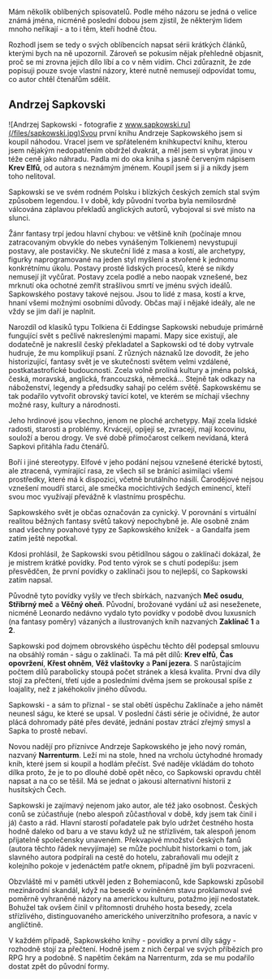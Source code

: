 <!-- dcterms:identifier = riderweblog#136 -->
<!-- dcterms:title = Andrzej Sapkowski -->
<!-- dcterms:abstract = Svou první knihu Andrzeje Sapkowského jsem si koupil náhodou. Vracel jsem ve spřáteleném knihkupectví knihu, kterou jsem nějakým nedopatřením obdržel dvakrát, a měl jsem si vybrat jinou v téže ceně jako náhradu. Padla mi do oka kniha s jasně červeným nápisem Krev Elfů, od autora s neznámým jménem. Koupil jsem si ji a nikdy jsem toho nelitoval. -->
<!-- np9:categoryId = 2 -->
<!-- x4w:category = Lidé a jiná zvěř -->
<!-- np9:authorId = 1 -->
<!-- np9:authorEmail = michal.valasek@altairis.cz -->
<!-- dcterms:creator = Michal Altair Valášek -->
<!-- np9:serialId = 1 -->
<!-- x4w:serial = Řekni mi, co čteš -->
<!-- dcterms:created = 2004-02-27T06:19:58+01:00 -->
<!-- dcterms:dateAccepted = 2004-02-27T06:19:58+01:00 -->

Mám několik oblíbených spisovatelů. Podle mého názoru se jedná o velice známá jména, nicméně poslední dobou jsem zjistil, že některým lidem mnoho neříkají - a to i těm, kteří hodně čtou.

Rozhodl jsem se tedy o svých oblíbencích napsat sérii krátkých článků, kterými bych na ně upozornil. Zároveň se pokusím nějak přehledně objasnit, proč se mi zrovna jejich dílo líbí a co v něm vidím. Chci zdůraznit, že zde popisuji pouze svoje vlastní názory, které nutně nemusejí odpovídat tomu, co autor chtěl čtenářům sdělit.

## Andrzej Sapkovski

 ![Andrzej Sapkowski - fotografie z www.sapkowski.ru](/files/sapkowski.jpg)Svou první knihu Andrzeje Sapkowského jsem si koupil náhodou. Vracel jsem ve spřáteleném knihkupectví knihu, kterou jsem nějakým nedopatřením obdržel dvakrát, a měl jsem si vybrat jinou v téže ceně jako náhradu. Padla mi do oka kniha s jasně červeným nápisem **Krev Elfů**, od autora s neznámým jménem. Koupil jsem si ji a nikdy jsem toho nelitoval.

Sapkowski se ve svém rodném Polsku i blízkých českých zemích stal svým způsobem legendou. I v době, kdy původní tvorba byla nemilosrdně válcována záplavou překladů anglických autorů, vybojoval si své místo na slunci.

Žánr fantasy trpí jedou hlavní chybou: ve většině knih (počínaje mnou zatracovaným obvykle do nebes vynášeným Tolkienem) nevystupují postavy, ale postavičky. Ne skuteční lidé z masa a kostí, ale archetypy, figurky naprogramované na jeden styl myšlení a stvořené k jednomu konkrétnímu úkolu. Postavy prosté lidských procesů, které se nikdy nemusejí jít vyčůrat. Postavy zcela podlé a nebo naopak vznešené, bez mrknutí oka ochotné zemřít strašlivou smrtí ve jménu svých ideálů. Sapkowského postavy takové nejsou. Jsou to lidé z masa, kostí a krve, hnaní všemi možnými osobními důvody. Občas mají i nějaké ideály, ale ne vždy se jim daří je naplnit.

Narozdíl od klasiků typu Tolkiena či Eddingse Sapkowski nebuduje primárně fungující svět s pečlivě nakreslenými mapami. Mapy sice existují, ale dodatečně je nakreslil český překladatel a Sapkowski od té doby vytrvale hudruje, že mu komplikují psaní. Z různých náznaků lze dovodit, že jeho historizující, fantasy svět je ve skutečnosti světem velmi vzdálené, postkatastrofické budoucnosti. Zcela volně prolíná kultury a jména polská, česká, moravská, anglická, francouzská, německá... Stejně tak odkazy na náboženství, legendy a předsudky sahají po celém světě. Sapkowskému se tak podařilo vytvořit obrovský tavící kotel, ve kterém se míchají všechny možné rasy, kultury a národnosti.

Jeho hrdinové jsou všechno, jenom ne ploché archetypy. Mají zcela lidské radosti, starosti a problémy. Krvácejí, opíjejí se, zvracejí, mají kocovinu, souloží a berou drogy. Ve své době přímočarost celkem nevídaná, která Sapkovi přitáhla řadu čtenářů.

Boří i jiné stereotypy. Elfové v jeho podání nejsou vznešené éterické bytosti, ale ztracená, vymírající rasa, ze všech sil se bránící asimilaci všemi prostředky, které má k dispozici, včetně brutálního násilí. Čarodějové nejsou vznešení moudří starci, ale smečka mocichtivých šedých eminencí, kteří svou moc využívají převážně k vlastnímu prospěchu.

Sapkowského svět je občas označován za cynický. V porovnání s virtuální realitou běžných fantasy světů takový nepochybně je. Ale osobně znám snad všechny povahové typy ze Sapkowského knížek - a Gandalfa jsem zatím ještě nepotkal.

Kdosi prohlásil, že Sapkowski svou pětidílnou ságou o zaklínači dokázal, že je mistrem krátké povídky. Pod tento výrok se s chutí podepíšu: jsem přesvědčen, že první povídky o zaklínači jsou to nejlepší, co Sapkowski zatím napsal.

Původně tyto povídky vyšly ve třech sbírkách, nazvaných **Meč osudu**, **Stříbrný meč** a **Věčný oheň**. Původní, brožované vydání už asi neseženete, nicméně Leonardo nedávno vydalo tyto povídky v podobě dvou luxusních (na fantasy poměry) vázaných a ilustrovaných knih nazvaných **Zaklínač 1** a **2**.

Sapkowski pod dojmem obrovského úspěchu těchto děl podepsal smlouvu na obsáhlý román - ságu o zaklínači. Ta má pět dílů: **Krev elfů**, **Čas opovržení**, **Křest ohněm**, **Věž vlaštovky** a **Paní jezera**. S narůstajícím počtem dílů parabolicky stoupá počet stránek a klesá kvalita. První dva díly stojí za přečtení, třetí ujde a posledními dvěma jsem se prokousal spíše z loajality, než z jakéhokoliv jiného důvodu.

Sapkowski - a sám to přiznal - se stal obětí úspěchu Zaklínače a jeho námět neunesl ságu, ke které se upsal. V poslední části série je očividné, že autor plácá dohromady páté přes deváté, jednání postav ztrácí zřejmý smysl a Sapka to prostě nebaví.

Novou nadějí pro příznivce Andrzeje Sapkowského je jeho nový román, nazvaný **Narrenturm**. Leží mi na stole, hned na vrcholu úctyhodné hromady knih, které jsem si koupil a hodlám přečíst. Své naděje vkládám do tohoto dílka proto, že je to po dlouhé době opět něco, co Sapkowski opravdu chtěl napsat a na co se těšil. Má se jednat o jakousi alternativní historii z husitských Čech.

Sapkowski je zajímavý nejenom jako autor, ale též jako osobnost. Českých conů se zúčastňuje (nebo alespoň zůčastňoval v době, kdy jsem tak činil i já) často a rád. Hlavní starostí pořadatele pak bylo udržet čestného hosta hodně daleko od baru a ve stavu když už ne střízlivém, tak alespoň jenom přijatelně společensky unaveném. Překvapivé množství českých fanů (autora těchto řádek nevyjímaje) se může pochlubit historkami o tom, jak slavného autora podpírali na cestě do hotelu, zabraňovali mu odejít z kolejního pokoje v jedenáctém patře oknem, případně jím byli pozvraceni. 

Obzvláště mi v paměti utkvěl jeden z Bohemiaconů, kde Sapkowski způsobil mezinárodní skandál, když na besedě v ovíněném stavu proklamoval své poměrně vyhraněné názory na americkou kulturu, potažmo její nedostatek. Bohužel tak ovšem činil v přítomnosti druhého hosta besedy, zcela střízlivého, distinguovaného amerického univerzitního profesora, a navíc v angličtině.

V každém případě, Sapkowského knihy - povídky a první díly ságy - rozhodně stojí za přečtení. Hodně jsem z nich čerpal ve svých příbězích pro RPG hry a podobně. S napětím čekám na Narrenturm, zda se mu podařilo dostat zpět do původní formy.
